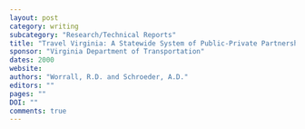 ```yaml
---
layout: post
category: writing
subcategory: "Research/Technical Reports"
title: "Travel Virginia: A Statewide System of Public-Private Partnerships for ATIS Deployment"
sponsor: "Virginia Department of Transportation"
dates: 2000
website:
authors: "Worrall, R.D. and Schroeder, A.D."
editors: ""
pages: ""
DOI: ""
comments: true
---
```

